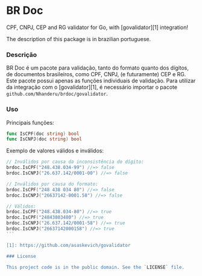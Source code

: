 # BR Doc

CPF, CNPJ, CEP and RG validator for Go, with [govalidator][1] integration!

The description of this package is in brazilian portuguese.

### Descrição

BR Doc é um pacote para validação, tanto do formato quanto dos dígitos, de documentos brasileiros, como CPF, CNPJ, (e futuramente) CEP e RG. Este pacote possui apenas as funções individuais de validação. Para utilizar da integração com o [govalidator][1], é necessário importar o pacote `github.com/Nhanderu/brdoc/govalidator`.

### Uso

Principais funções:

```go
func IsCPF(doc string) bool
func IsCNPJ(doc string) bool
```

Exemplo de valores válidos e inválidos:

````go
// Inválidos por causa da inconsistência do dígito:
brdoc.IsCPF("248.438.034-99") //=> false
brdoc.IsCNPJ("26.637.142/0001-00") //=> false

// Inválidos por causa do formato:
brdoc.IsCPF("248 438 034 80") //=> false
brdoc.IsCNPJ("26637142-0001.58") //=> false

// Válidos:
brdoc.IsCPF("248.438.034-80") //=> true
brdoc.IsCPF("24843803480") //=> true
brdoc.IsCNPJ("26.637.142/0001-58") //=> true
brdoc.IsCNPJ("26637142000158") //=> true
```

[1]: https://github.com/asaskevich/govalidator

### License

This project code is in the public domain. See the `LICENSE` file.
